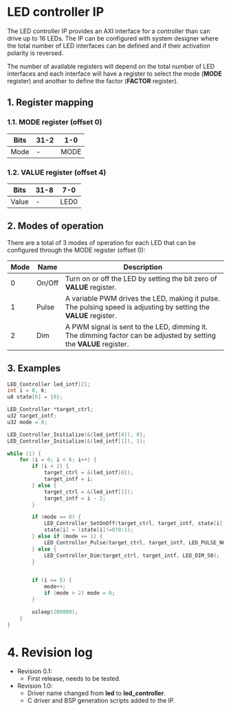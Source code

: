 # LED controller IP

The LED controller IP provides an AXI interface for a controller than can drive up to 16 LEDs. The IP can be configured with system designer where the total number of LED interfaces can be defined and if their activation polarity is reversed.

The number of available registers will depend on the total number of LED interfaces and each interface will have a register to select the mode (**MODE** register) and another to define the factor (**FACTOR** register).



## 1. Register mapping

### 1.1. MODE register (offset 0)

Bits | 31-2 | 1-0
---|---|---
Mode | - | MODE

### 1.2. VALUE register (offset 4)

Bits | 31-8 | 7-0
---|---|---
Value | - | LED0

## 2. Modes of operation
There are a total of 3 modes of operation for each LED that can be configured through the MODE register (offset 0):

Mode | Name | Description
------|------|------------
0 | On/Off | Turn on or off the LED by setting the bit zero of **VALUE** register.
1 | Pulse | A variable PWM drives the LED, making it pulse. The pulsing speed is adjusting by setting the **VALUE** register.
2 | Dim | A PWM signal is sent to the LED, dimming it. The dimming factor can be adjusted by setting the **VALUE** register.

## 3. Examples

```c
LED_Controller led_intf[2];
int i = 0, k;
u8 state[6] = {0};

LED_Controller *target_ctrl;
u32 target_intf;
u32 mode = 0;

LED_Controller_Initialize(&(led_intf[0]), 0);
LED_Controller_Initialize(&(led_intf[1]), 1);

while (1) {
    for (i = 0; i < 6; i++) {
        if (i < 2) {
            target_ctrl = &(led_intf[0]);
            target_intf = i;
        } else {
            target_ctrl = &(led_intf[1]);
            target_intf = i - 2;
        }

        if (mode == 0) {
            LED_Controller_SetOnOff(target_ctrl, target_intf, state[i]);
            state[i] = (state[i]!=0?0:1);
        } else if (mode == 1) {
            LED_Controller_Pulse(target_ctrl, target_intf, LED_PULSE_NORMAL);
        } else {
            LED_Controller_Dim(target_ctrl, target_intf, LED_DIM_50);
        }


        if (i == 5) {
            mode++;
            if (mode > 2) mode = 0;
        }

        usleep(200000);
    }
}
```

# 4. Revision log

* Revision 0.1:
    - First release, needs to be tested.
* Revision 1.0:
    - Driver name changed from **led** to **led_controller**.
    - C driver and BSP generation scripts added to the IP.
